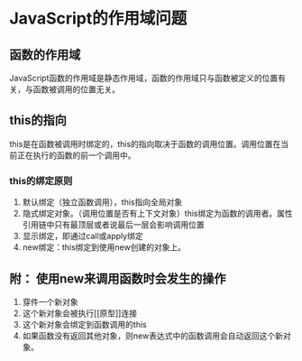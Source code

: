 # JavaScript的作用域问题
## 函数的作用域
JavaScript函数的作用域是静态作用域，函数的作用域只与函数被定义的位置有关，与函数被调用的位置无关。
## this的指向
this是在函数被调用时绑定的，this的指向取决于函数的调用位置。调用位置在当前正在执行的函数的前一个调用中。
### this的绑定原则
1. 默认绑定（独立函数调用），this指向全局对象
2. 隐式绑定对象。（调用位置是否有上下文对象）this绑定为函数的调用者。属性引用链中只有最顶层或者说最后一层会影响调用位置
3. 显示绑定，即通过call或apply绑定
4. new绑定：this绑定到使用new创建的对象上。
## 附： 使用new来调用函数时会发生的操作
1. 穿件一个新对象
2. 这个新对象会被执行[[原型]]连接
3. 这个新对象会绑定到函数调用的this
4. 如果函数没有返回其他对象，则new表达式中的函数调用会自动返回这个新对象。
